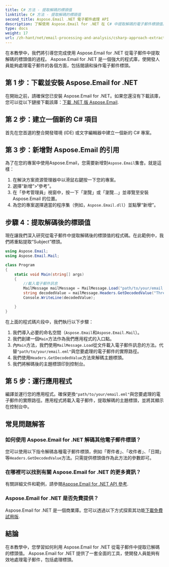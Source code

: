 ```yaml
---
title: C# 方法 - 提取解碼的標頭值
linktitle: C# 方法 - 提取解碼的標頭值
second_title: Aspose.Email .NET 電子郵件處理 API
description: 了解使用 Aspose.Email for .NET 在 C# 中提取解碼的電子郵件標頭值。帶有程式碼範例的綜合指南。
type: docs
weight: 17
url: /zh-hant/net/email-processing-and-analysis/csharp-approach-extracting-decoded-header-values/
---
```


在本教學中，我們將引導您完成使用 Aspose.Email for .NET 從電子郵件中提取解碼的標頭值的過程。 Aspose.Email for .NET 是一個強大的程式庫，使開發人員能夠處理電子郵件的各個方面，包括閱讀和操作電子郵件標頭。

## 第 1 步：下載並安裝 Aspose.Email for .NET

在開始之前，請確保您已安裝 Aspose.Email for .NET。如果您還沒有下載該庫，您可以從以下鏈接下載該庫：[下載 .NET 版 Aspose.Email](https://releases.aspose.com/email/net).

## 第 2 步：建立一個新的 C# 項目

首先在您首選的整合開發環境 (IDE) 或文字編輯器中建立一個新的 C# 專案。

## 第 3 步：新增對 Aspose.Email 的引用

為了在您的專案中使用Aspose.Email，您需要新增對`Aspose.Email`集會。就是這樣：

1. 在解決方案資源管理器中以滑鼠右鍵按一下您的專案。
2. 選擇“新增”>“參考”。
3. 在「參考管理員」視窗中，按一下「瀏覽」或「瀏覽...」並導覽至安裝 Aspose.Email 的位置。
4. 為您的專案選擇適當的程序集（例如，`Aspose.Email.dll`）並點擊“新增”。

## 步驟 4：提取解碼後的標頭值

現在讓我們深入研究從電子郵件中提取解碼後的標頭值的程式碼。在此範例中，我們將重點提取“Subject”標頭。

```csharp
using Aspose.Email;
using Aspose.Email.Mail;

class Program
{
    static void Main(string[] args)
    {
        //載入電子郵件訊息
		MailMessage mailMessage = MailMessage.Load("path/to/your/email.eml");
		string decodedValue = mailMessage.Headers.GetDecodedValue("Thread-Topic");
		Console.WriteLine(decodedValue);

    }
}
```

在上面的程式碼片段中，我們執行以下步驟：

1. 我們導入必要的命名空間（`Aspose.Email`和`Aspose.Email.Mail`）。
2. 我們創建一個`Main`方法作為我們應用程式的入口點。
3. 內`Main`方法，我們使用`MailMessage.Load`從文件載入電子郵件訊息的方法。代替`"path/to/your/email.eml"`與您要處理的電子郵件的實際路徑。
4. 我們使用`Headers.GetDecodedValue`方法來解碼主題標頭。
5. 我們將解碼後的主題標頭印到控制台。

## 第 5 步：運行應用程式

編譯並運行您的應用程式。確保更換`"path/to/your/email.eml"`與您要處理的電子郵件的實際路徑。應用程式將載入電子郵件，提取解碼的主題標頭，並將其顯示在控制台中。

## 常見問題解答

### 如何使用 Aspose.Email for .NET 解碼其他電子郵件標頭？

您可以使用以下指令解碼各種電子郵件標頭，例如「寄件者」、「收件者」、「日期」等`Headers.GetDecodedValue`方法。只需提供標頭值作為此方法的參數即可。

### 在哪裡可以找到有關 Aspose.Email for .NET 的更多資訊？

有關詳細文件和範例，請參閱[Aspose.Email for .NET API 參考](https://reference.aspose.com/email/net).

### Aspose.Email for .NET 是否免費提供？

 Aspose.Email for .NET 是一個商業庫。您可以透過以下方式探索其功能[下載免費試用版](https://releases.aspose.com/email/net).

## 結論

在本教學中，您學習如何利用 Aspose.Email for .NET 從電子郵件中提取已解碼的標頭值。 Aspose.Email for .NET 提供了一套全面的工具，使開發人員能夠有效地處理電子郵件，包括處理標頭。